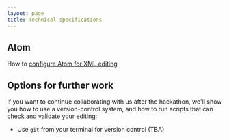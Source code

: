 ```yaml
---
layout: page
title: Technical specifications
---
```



## Atom

How to [configure Atom for XML editing](atom)


## Options for further work


If you want to continue collaborating with us after the hackathon, we'll show you how to use a version-control system, and how to run scripts that can check and validate your editing:

-   Use `git` from your terminal for version control (TBA)
